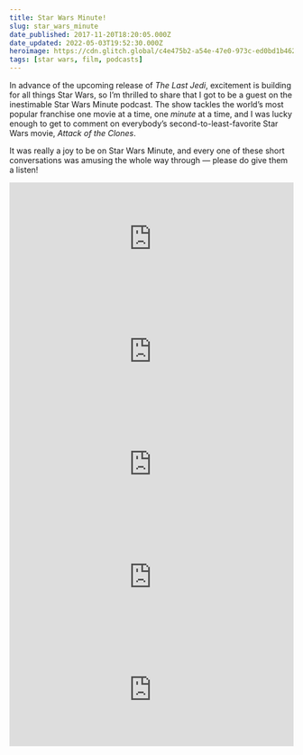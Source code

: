 ```yaml
---
title: Star Wars Minute!
slug: star_wars_minute
date_published: 2017-11-20T18:20:05.000Z
date_updated: 2022-05-03T19:52:30.000Z
heroimage: https://cdn.glitch.global/c4e475b2-a54e-47e0-973c-ed0bd1b46262/star-wars-minute.jpg?v=1669783236961
tags: [star wars, film, podcasts]
---
```


In advance of the upcoming release of *The Last Jedi*, excitement is building for all things Star Wars, so I’m thrilled to share that I got to be a guest on the inestimable Star Wars Minute podcast. The show tackles the world’s most popular franchise one movie at a time, one *minute* at a time, and I was lucky enough to get to comment on everybody’s second-to-least-favorite Star Wars movie, *Attack of the Clones*.

It was really a joy to be on Star Wars Minute, and every one of these short conversations was amusing the whole way through — please do give them a listen!

<iframe scrolling="no" src="https://art19.com/shows/star-wars-minute/episodes/5460ea42-13eb-4e39-a6b6-06c6b4d2c3b1/embed?theme=dark-custom" style="width: 100%; height: 200px; border: 0 none;"></iframe>  
<iframe scrolling="no" src="https://art19.com/shows/star-wars-minute/episodes/fa0eec83-c973-4c20-bf17-8a345138c4ad/embed?theme=dark-custom" style="width: 100%; height: 200px; border: 0 none;"></iframe>  
<iframe scrolling="no" src="https://art19.com/shows/star-wars-minute/episodes/069d3e21-6caa-4cb7-8655-05b14b693e51/embed?theme=dark-custom" style="width: 100%; height: 200px; border: 0 none;"></iframe>  
<iframe scrolling="no" src="https://art19.com/shows/star-wars-minute/episodes/af28bd4f-1db9-4c9a-a305-197d3431c1ed/embed?theme=dark-custom" style="width: 100%; height: 200px; border: 0 none;"></iframe>  
<iframe scrolling="no" src="https://art19.com/shows/star-wars-minute/episodes/57081336-e641-4f73-be79-0b5b041828e6/embed?theme=dark-custom" style="width: 100%; height: 200px; border: 0 none;"></iframe>
